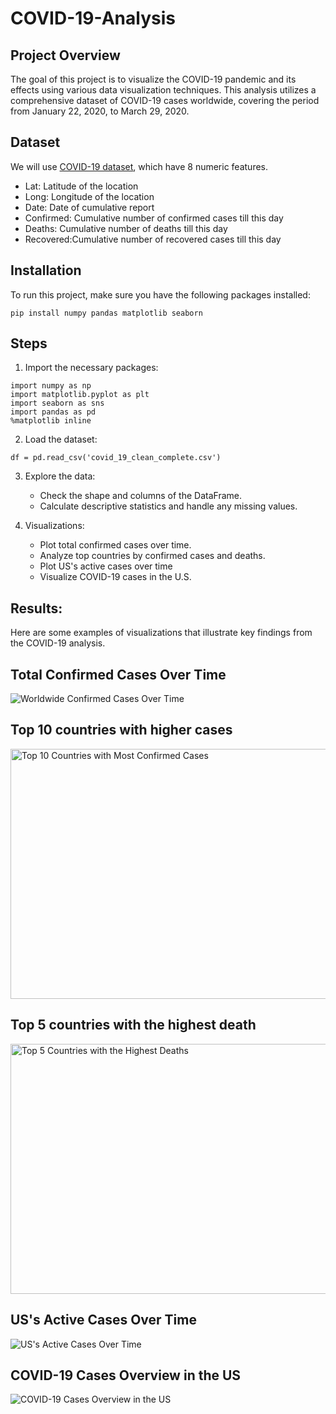 # COVID-19-Analysis



## Project Overview

The goal of this project is to visualize the COVID-19 pandemic and its effects using various data visualization techniques. This analysis utilizes a comprehensive dataset of COVID-19 cases worldwide, covering the period from January 22, 2020, to March 29, 2020.


## Dataset

We will use [COVID-19 dataset](https://www.kaggle.com/imdevskp/corona-virus-report#covid_19_clean_complete.csv), which have 8 numeric features.

* Lat: Latitude of the location
* Long: Longitude of the location
* Date: Date of cumulative report
* Confirmed: Cumulative number of confirmed cases till this day
* Deaths: Cumulative number of deaths till this day
* Recovered:Cumulative number of recovered cases till this day


## Installation

To run this project, make sure you have the following packages installed:

```
pip install numpy pandas matplotlib seaborn
```

## Steps
1. Import the necessary packages:

```
import numpy as np
import matplotlib.pyplot as plt
import seaborn as sns
import pandas as pd
%matplotlib inline
```
2. Load the dataset:

```
df = pd.read_csv('covid_19_clean_complete.csv')
```

3. Explore the data:
 
   - Check the shape and columns of the DataFrame.
   - Calculate descriptive statistics and handle any missing values.



4. Visualizations:

   - Plot total confirmed cases over time.
   - Analyze top countries by confirmed cases and deaths.
   - Plot US's active cases over time
   - Visualize COVID-19 cases in the U.S.
 
## Results:

Here are some examples of visualizations that illustrate key findings from the COVID-19 analysis.


## Total Confirmed Cases Over Time

![Worldwide Confirmed Cases Over Time](https://github.com/RawanAlsaedi/INE-Data-Science-Bootcamp/blob/main/COVID-19%20Analysis/img/Worldwide%20Confirmed%20Cases%20Over%20Time.png)





## Top 10 countries with higher cases

<img src="https://github.com/RawanAlsaedi/INE-Data-Science-Bootcamp/blob/main/COVID-19%20Analysis/img/Top%2010%20countries%20having%20most%20confirmed%20cases.png" alt="Top 10 Countries with Most Confirmed Cases" width="900" height="400">

##  Top 5 countries with the highest death



<img src="https://github.com/RawanAlsaedi/INE-Data-Science-Bootcamp/blob/main/COVID-19%20Analysis/img/Top%205%20countries%20with%20the%20highest%20death.png" alt="Top 5 Countries with the Highest Deaths" width="900" height="400">

## US's Active Cases Over Time

![US's Active Cases Over Time](https://github.com/RawanAlsaedi/INE-Data-Science-Bootcamp/blob/main/COVID-19%20Analysis/img/US's%20Active%20Cases%20Over%20Time.png)




## COVID-19 Cases Overview in the US

![COVID-19 Cases Overview in the US](https://github.com/RawanAlsaedi/INE-Data-Science-Bootcamp/blob/main/COVID-19%20Analysis/img/COVID-19%20Cases%20Overview%20in%20the%20US.png)
